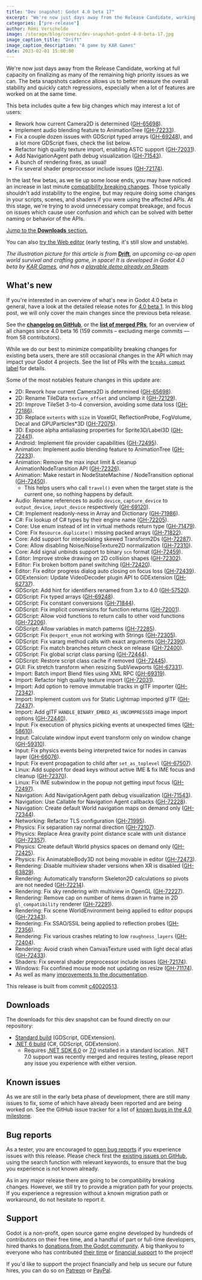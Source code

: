 ```yaml
---
title: "Dev snapshot: Godot 4.0 beta 17"
excerpt: "We're now just days away from the Release Candidate, working at full capacity on finalizing as many of the remaining high priority issues as we can. This beta adds audio blending in AnimationTree, fixes GDScript typed arrays, and refactors high quality texture import to enable ASTC support."
categories: ["pre-release"]
author: Rémi Verschelde
image: /storage/blog/covers/dev-snapshot-godot-4-0-beta-17.jpg
image_caption_title: "Drift"
image_caption_description: "A game by KAR Games"
date: 2023-02-01 15:00:00
---
```


We're now just days away from the Release Candidate, working at full capacity on finalizing as many of the remaining high priority issues as we can. The beta snapshots cadence allows us to better measure the overall stability and quickly catch regressions, especially when a lot of features are worked on at the same time.

This beta includes quite a few big changes which may interest a lot of users:

- Rework how current Camera2D is determined ([GH-65698](https://github.com/godotengine/godot/pull/65698)).
- Implement audio blending feature to AnimationTree ([GH-72233](https://github.com/godotengine/godot/pull/72233)).
- Fix a couple dozen issues with GDScript typed arrays ([GH-69248](https://github.com/godotengine/godot/pull/69248)), and a lot more GDScript fixes, check the list below.
- Refactor high quality texture import, enabling ASTC support ([GH-72031](https://github.com/godotengine/godot/pull/72031)).
- Add NavigationAgent path debug visualization ([GH-71543](https://github.com/godotengine/godot/pull/71543)).
- A bunch of rendering fixes, as usual!
- Fix several shader preprocessor include issues ([GH-72174](https://github.com/godotengine/godot/pull/72174)).

In the last few betas, as we tie up some loose ends, you may have noticed an increase in last minute [compatibility breaking changes](https://github.com/godotengine/godot/pulls?q=is%3Apr+merged%3A2023-01-27T12%3A00..2023-02-01T12%3A00+is%3Amerged+sort%3Acreated-asc+milestone%3A4.0+label%3A%22breaks+compat%22). Those typically shouldn't add instability to the engine, but may require doing some changes in your scripts, scenes, and shaders if you were using the affected APIs. At this stage, we're trying to avoid unnecessary compat breakage, and focus on issues which cause user confusion and which can be solved with better naming or behavior of the APIs.

[Jump to the **Downloads** section.](#downloads)

You can also [try the Web editor](https://editor.godotengine.org/releases/4.0.beta17/godot.editor.html) (early testing, it's still slow and unstable).

*The illustration picture for this article is from* [**Drift**](https://store.steampowered.com/app/2159650/Drift/), *an upcoming co-op open world survival and crafting game, in space! It is developed in Godot 4.0 beta by [KAR Games](https://kargam.es/), and has a [playable demo already on Steam](https://store.steampowered.com/app/2159650/Drift/).*

## What's new

If you're interested in an overview of what's new in Godot 4.0 beta in general, have a look at the detailed release notes for [4.0 beta 1](/article/dev-snapshot-godot-4-0-beta-1). In this blog post, we will only cover the main changes since the previous beta release.

See the [**changelog on GitHub**](https://github.com/godotengine/godot/compare/518b9e5801a19229805fe837d7d0cf92920ad413...c40020513ac8201a449b5ae2eeb58fef0ce0a2a4), or the [**list of merged PRs**](https://github.com/godotengine/godot/pulls?q=is%3Apr+merged%3A2023-01-27T12%3A00..2023-02-01T12%3A00+is%3Amerged+sort%3Acreated-asc+milestone%3A4.0), for an overview of all changes since 4.0 beta 16 (159 commits – excluding merge commits ― from 58 contributors).

While we do our best to minimize compatibility breaking changes for existing beta users, there are still occasional changes in the API which may impact your Godot 4 projects. See the list of PRs with the [`breaks compat` label](https://github.com/godotengine/godot/pulls?q=is%3Apr+merged%3A2023-01-27T12%3A00..2023-02-01T12%3A00+is%3Amerged+sort%3Acreated-asc+milestone%3A4.0+label%3A%22breaks+compat%22) for details.

Some of the most notables feature changes in this update are:

- 2D: Rework how current Camera2D is determined ([GH-65698](https://github.com/godotengine/godot/pull/65698)).
- 2D: Rename TileData `texture_offset` and unclamp it ([GH-72129](https://github.com/godotengine/godot/pull/72129)).
- 2D: Improve TileSet 3-to-4 conversion, avoiding some data loss ([GH-72186](https://github.com/godotengine/godot/pull/72186)).
- 3D: Replace `extents` with `size` in VoxelGI, ReflectionProbe, FogVolume, Decal and GPUParticles*3D ([GH-72075](https://github.com/godotengine/godot/pull/72075)).
- 3D: Expose alpha antialiasing properties for Sprite3D/Label3D ([GH-72441](https://github.com/godotengine/godot/pull/72441)).
- Android: Implement file provider capabilities ([GH-72495](https://github.com/godotengine/godot/pull/72495)).
- Animation: Implement audio blending feature to AnimationTree ([GH-72233](https://github.com/godotengine/godot/pull/72233)).
- Animation: Remove the max input limit & cleanup AnimationNodeTransition API ([GH-72326](https://github.com/godotengine/godot/pull/72326)).
- Animation: Make restart in NodeStateMachine / NodeTransition optional ([GH-72450](https://github.com/godotengine/godot/pull/72450)).
  * This helps users who call `travel()` even when the target state is the current one, so nothing happens by default.
- Audio: Rename references to audio `device`, `capture_device` to `output_device`, `input_device` respectively ([GH-69120](https://github.com/godotengine/godot/pull/69120)).
- C#: Implement readonly-ness in Array and Dictionary ([GH-71986](https://github.com/godotengine/godot/pull/71986)).
- C#: Fix lookup of C# types by their engine name ([GH-72205](https://github.com/godotengine/godot/pull/72205)).
- Core: Use enum instead of int in virtual methods return type ([GH-71479](https://github.com/godotengine/godot/pull/71479)).
- Core: Fix `Resource.duplicate()` missing packed arrays ([GH-71822](https://github.com/godotengine/godot/pull/71822)).
- Core: Add support for interpolating skewed Transform2Ds ([GH-72287](https://github.com/godotengine/godot/pull/72287)).
- Core: Allow disabling Noise/NoiseTexture2D normalization ([GH-72310](https://github.com/godotengine/godot/pull/72310)).
- Core: Add signal unbinds support to binary `scn` format ([GH-72459](https://github.com/godotengine/godot/pull/72459)).
- Editor: Improve stroke drawing on 2D collision shapes ([GH-72302](https://github.com/godotengine/godot/pull/72302)).
- Editor: Fix broken bottom panel switching ([GH-72420](https://github.com/godotengine/godot/pull/72420)).
- Editor: Fix editor progress dialog auto closing on focus loss ([GH-72439](https://github.com/godotengine/godot/pull/72439)).
- GDExtension: Update VideoDecoder plugin API to GDExtension ([GH-62737](https://github.com/godotengine/godot/pull/62737)).
- GDScript: Add hint for identifiers renamed from 3.x to 4.0 ([GH-57520](https://github.com/godotengine/godot/pull/57520)).
- GDScript: Fix typed arrays ([GH-69248](https://github.com/godotengine/godot/pull/69248)).
- GDScript: Fix constant conversions ([GH-71844](https://github.com/godotengine/godot/pull/71844)).
- GDScript: Fix implicit conversions for function returns ([GH-72001](https://github.com/godotengine/godot/pull/72001)).
- GDScript: Allow void functions to return calls to other void functions ([GH-72206](https://github.com/godotengine/godot/pull/72206)).
- GDScript: Allow variables in match patterns ([GH-72285](https://github.com/godotengine/godot/pull/72285)).
- GDScript: Fix `@export_enum` not working with Strings ([GH-72305](https://github.com/godotengine/godot/pull/72305)).
- GDScript: Fix vararg method calls with exact arguments ([GH-72390](https://github.com/godotengine/godot/pull/72390)).
- GDScript: Fix match branches return check on release ([GH-72400](https://github.com/godotengine/godot/pull/72400)).
- GDScript: Fix global script class parsing ([GH-72444](https://github.com/godotengine/godot/pull/72444)).
- GDScript: Restore script class cache if removed ([GH-72445](https://github.com/godotengine/godot/pull/72445)).
- GUI: Fix stretch transform when resizing SubViewports ([GH-67331](https://github.com/godotengine/godot/pull/67331)).
- Import: Batch import Blend files using XML RPC ([GH-69319](https://github.com/godotengine/godot/pull/69319)).
- Import: Refactor high quality texture import ([GH-72031](https://github.com/godotengine/godot/pull/72031)).
- Import: Add option to remove immutable tracks in glTF importer ([GH-72342](https://github.com/godotengine/godot/pull/72342)).
- Import: Implement custom uvs for Static Lightmap imported glTF ([GH-72437](https://github.com/godotengine/godot/pull/72437)).
- Import: Add glTF `HANDLE_BINARY_EMBED_AS_UNCOMPRESSED` image import options ([GH-72440](https://github.com/godotengine/godot/pull/72440)).
- Input: Fix execution of physics picking events at unexpected times ([GH-58610](https://github.com/godotengine/godot/pull/58610)).
- Input: Calculate window input event transform only on window change ([GH-59310](https://github.com/godotengine/godot/pull/59310)).
- Input: Fix physics events being interpreted twice for nodes in canvas layer ([GH-66076](https://github.com/godotengine/godot/pull/66076)).
- Input: Fix event propagation to child after `set_as_toplevel` ([GH-67507](https://github.com/godotengine/godot/pull/67507)).
- Linux: Add support for dead keys without active IME & fix IME focus and cleanup ([GH-72370](https://github.com/godotengine/godot/pull/72370)).
- Linux: Fix IME subwindow in the popup not getting input focus ([GH-72497](https://github.com/godotengine/godot/pull/72497)).
- Navigation: Add NavigationAgent path debug visualization ([GH-71543](https://github.com/godotengine/godot/pull/71543)).
- Navigation: Use Callable for Navigation Agent callbacks ([GH-72228](https://github.com/godotengine/godot/pull/72228)).
- Navigation: Create default World navigation maps on demand only ([GH-72344](https://github.com/godotengine/godot/pull/72344)).
- Networking: Refactor TLS configuration ([GH-71995](https://github.com/godotengine/godot/pull/71995)).
- Physics: Fix separation ray normal direction ([GH-72107](https://github.com/godotengine/godot/pull/72107)).
- Physics: Replace Area gravity point distance scale with unit distance ([GH-72357](https://github.com/godotengine/godot/pull/72357)).
- Physics: Create default World physics spaces on demand only ([GH-72425](https://github.com/godotengine/godot/pull/72425)).
- Physics: Fix AnimatableBody3D not being movable in editor ([GH-72473](https://github.com/godotengine/godot/pull/72473)).
- Rendering: Disable multiview shader versions when XR is disabled ([GH-63829](https://github.com/godotengine/godot/pull/63829)).
- Rendering: Automatically transform Skeleton2D calculations so pivots are not needed ([GH-72214](https://github.com/godotengine/godot/pull/72214)).
- Rendering: Fix sky rendering with multiview in OpenGL ([GH-72227](https://github.com/godotengine/godot/pull/72227)).
- Rendering: Remove cap on number of items drawn in frame in 2D `gl_compatibility` renderer ([GH-72291](https://github.com/godotengine/godot/pull/72291)).
- Rendering: Fix scene WorldEnvironment being applied to editor popups ([GH-72343](https://github.com/godotengine/godot/pull/72343)).
- Rendering: Fix SSAO/SSIL being applied to reflection probes ([GH-72356](https://github.com/godotengine/godot/pull/72356)).
- Rendering: Fix various crashes relating to low `roughness_layers` ([GH-72404](https://github.com/godotengine/godot/pull/72404)).
- Rendering: Avoid crash when CanvasTexture used with light decal atlas ([GH-72433](https://github.com/godotengine/godot/pull/72433)).
- Shaders: Fix several shader preprocessor include issues ([GH-72174](https://github.com/godotengine/godot/pull/72174)).
- Windows: Fix confined mouse mode not updating on resize ([GH-71174](https://github.com/godotengine/godot/pull/71174)).
- As well as many [improvements to the documentation](/article/godot-4-0-docs-sprint/).

This release is built from commit [c40020513](https://github.com/godotengine/godot/commit/c40020513ac8201a449b5ae2eeb58fef0ce0a2a4).

<a id="downloads"></a>
## Downloads

The downloads for this dev snapshot can be found directly on our repository:

* [Standard build](https://github.com/godotengine/godot-builds/releases/4.0-beta17) (GDScript, GDExtension).
* [.NET 6 build](https://github.com/godotengine/godot-builds/releases/4.0-beta17) (C#, GDScript, GDExtension).
  - Requires [.NET SDK 6.0](https://dotnet.microsoft.com/en-us/download/dotnet/6.0) or [7.0](https://dotnet.microsoft.com/en-us/download/dotnet/7.0) installed in a standard location. .NET 7.0 support was recently merged and requires testing, please report any issue you experience with either version.

## Known issues

As we are still in the early beta phase of development, there are still many issues to fix, some of which have already been reported and are being worked on. See the GitHub issue tracker for a list of [known bugs in the 4.0 milestone](https://github.com/godotengine/godot/issues?q=is%3Aissue+is%3Aopen+milestone%3A4.0+label%3Abug+).

## Bug reports

As a tester, you are encouraged to [open bug reports](https://github.com/godotengine/godot/issues) if you experience issues with this release. Please check first the [existing issues on GitHub](https://github.com/godotengine/godot/issues), using the search function with relevant keywords, to ensure that the bug you experience is not known already.

As in any major release there are going to be compatibility breaking changes. However, we still try to provide a migration path for your projects. If you experience a regression without a known migration path or workaround, do not hesitate to report it.

## Support

Godot is a non-profit, open source game engine developed by hundreds of contributors on their free time, and a handful of part or full-time developers, hired thanks to [donations from the Godot community](https://godotengine.org/donate). A big thankyou to everyone who has contributed [their time](https://github.com/godotengine/godot/blob/master/AUTHORS.md) or [financial support](https://github.com/godotengine/godot/blob/master/DONORS.md) to the project!

If you'd like to support the project financially and help us secure our future hires, you can do so on [Patreon](https://www.patreon.com/godotengine) or [PayPal](https://godotengine.org/donate).
